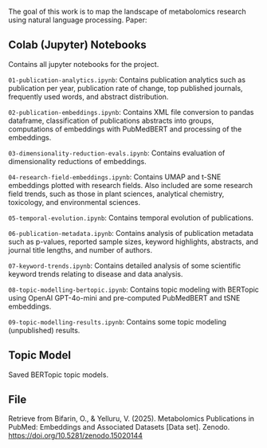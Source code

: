 The goal of this work is to map the landscape of metabolomics research using natural language processing. Paper:  

## Colab (Jupyter) Notebooks

Contains all jupyter notebooks for the project. 

`01-publication-analytics.ipynb`: Contains publication analytics such as publication per year, publication rate of change, top published journals, frequently used words, and abstract distribution.

`02-publication-embeddings.ipynb`: Contains XML file conversion to pandas dataframe, classification of publications abstracts into groups, computations of embeddings with PubMedBERT and processing of the embeddings.

`03-dimensionality-reduction-evals.ipynb`: Contains evaluation of dimensionality reductions of embeddings.

`04-research-field-embeddings.ipynb`: Contains UMAP and t-SNE embeddings plotted with research fields. Also included are some research field trends, such as those in plant sciences, analytical chemistry, toxicology, and environmental sciences.

`05-temporal-evolution.ipynb`: Contains temporal evolution of publications.

`06-publication-metadata.ipynb`: Contains analysis of publication metadata such as p-values, reported sample sizes, keyword highlights, abstracts, and journal title lengths, and number of authors.

`07-keyword-trends.ipynb`: Contains detailed analysis of some scientific keyword trends relating to disease and data analysis.

`08-topic-modelling-bertopic.ipynb`: Contains topic modeling with BERTopic using OpenAI GPT-4o-mini and pre-computed PubMedBERT and tSNE embeddings.

`09-topic-modelling-results.ipynb`: Contains some topic modeling (unpublished) results.

## Topic Model

Saved BERTopic topic models.

## File

Retrieve from Bifarin, O., & Yelluru, V. (2025). Metabolomics Publications in PubMed: Embeddings and Associated Datasets [Data set]. Zenodo. https://doi.org/10.5281/zenodo.15020144

